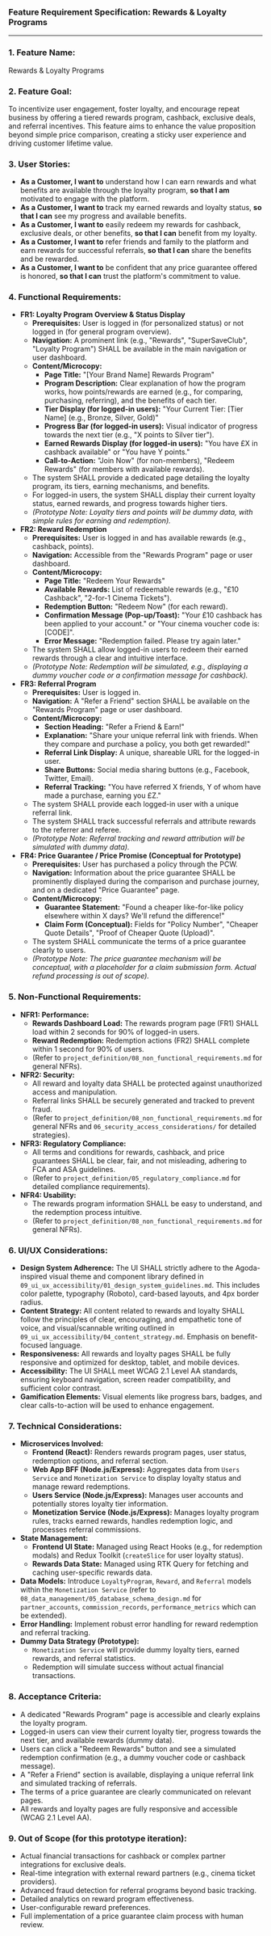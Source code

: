 ### **Feature Requirement Specification: Rewards & Loyalty Programs**

---

### **1. Feature Name:**
Rewards & Loyalty Programs

### **2. Feature Goal:**
To incentivize user engagement, foster loyalty, and encourage repeat business by offering a tiered rewards program, cashback, exclusive deals, and referral incentives. This feature aims to enhance the value proposition beyond simple price comparison, creating a sticky user experience and driving customer lifetime value.

### **3. User Stories:**

*   **As a Customer, I want to** understand how I can earn rewards and what benefits are available through the loyalty program, **so that I am** motivated to engage with the platform.
*   **As a Customer, I want to** track my earned rewards and loyalty status, **so that I can** see my progress and available benefits.
*   **As a Customer, I want to** easily redeem my rewards for cashback, exclusive deals, or other benefits, **so that I can** benefit from my loyalty.
*   **As a Customer, I want to** refer friends and family to the platform and earn rewards for successful referrals, **so that I can** share the benefits and be rewarded.
*   **As a Customer, I want to** be confident that any price guarantee offered is honored, **so that I can** trust the platform's commitment to value.

### **4. Functional Requirements:**

*   **FR1: Loyalty Program Overview & Status Display**
    *   **Prerequisites:** User is logged in (for personalized status) or not logged in (for general program overview).
    *   **Navigation:** A prominent link (e.g., "Rewards", "SuperSaveClub", "Loyalty Program") SHALL be available in the main navigation or user dashboard.
    *   **Content/Microcopy:**
        *   **Page Title:** "[Your Brand Name] Rewards Program"
        *   **Program Description:** Clear explanation of how the program works, how points/rewards are earned (e.g., for comparing, purchasing, referring), and the benefits of each tier.
        *   **Tier Display (for logged-in users):** "Your Current Tier: [Tier Name] (e.g., Bronze, Silver, Gold)"
        *   **Progress Bar (for logged-in users):** Visual indicator of progress towards the next tier (e.g., "X points to Silver tier").
        *   **Earned Rewards Display (for logged-in users):** "You have £X in cashback available" or "You have Y points."
        *   **Call-to-Action:** "Join Now" (for non-members), "Redeem Rewards" (for members with available rewards).
    *   The system SHALL provide a dedicated page detailing the loyalty program, its tiers, earning mechanisms, and benefits.
    *   For logged-in users, the system SHALL display their current loyalty status, earned rewards, and progress towards higher tiers.
    *   *(Prototype Note: Loyalty tiers and points will be dummy data, with simple rules for earning and redemption).*
*   **FR2: Reward Redemption**
    *   **Prerequisites:** User is logged in and has available rewards (e.g., cashback, points).
    *   **Navigation:** Accessible from the "Rewards Program" page or user dashboard.
    *   **Content/Microcopy:**
        *   **Page Title:** "Redeem Your Rewards"
        *   **Available Rewards:** List of redeemable rewards (e.g., "£10 Cashback", "2-for-1 Cinema Tickets").
        *   **Redemption Button:** "Redeem Now" (for each reward).
        *   **Confirmation Message (Pop-up/Toast):** "Your £10 cashback has been applied to your account." or "Your cinema voucher code is: [CODE]".
        *   **Error Message:** "Redemption failed. Please try again later."
    *   The system SHALL allow logged-in users to redeem their earned rewards through a clear and intuitive interface.
    *   *(Prototype Note: Redemption will be simulated, e.g., displaying a dummy voucher code or a confirmation message for cashback).*
*   **FR3: Referral Program**
    *   **Prerequisites:** User is logged in.
    *   **Navigation:** A "Refer a Friend" section SHALL be available on the "Rewards Program" page or user dashboard.
    *   **Content/Microcopy:**
        *   **Section Heading:** "Refer a Friend & Earn!"
        *   **Explanation:** "Share your unique referral link with friends. When they compare and purchase a policy, you both get rewarded!"
        *   **Referral Link Display:** A unique, shareable URL for the logged-in user.
        *   **Share Buttons:** Social media sharing buttons (e.g., Facebook, Twitter, Email).
        *   **Referral Tracking:** "You have referred X friends, Y of whom have made a purchase, earning you £Z."
    *   The system SHALL provide each logged-in user with a unique referral link.
    *   The system SHALL track successful referrals and attribute rewards to the referrer and referee.
    *   *(Prototype Note: Referral tracking and reward attribution will be simulated with dummy data).*
*   **FR4: Price Guarantee / Price Promise (Conceptual for Prototype)**
    *   **Prerequisites:** User has purchased a policy through the PCW.
    *   **Navigation:** Information about the price guarantee SHALL be prominently displayed during the comparison and purchase journey, and on a dedicated "Price Guarantee" page.
    *   **Content/Microcopy:**
        *   **Guarantee Statement:** "Found a cheaper like-for-like policy elsewhere within X days? We'll refund the difference!"
        *   **Claim Form (Conceptual):** Fields for "Policy Number", "Cheaper Quote Details", "Proof of Cheaper Quote (Upload)".
    *   The system SHALL communicate the terms of a price guarantee clearly to users.
    *   *(Prototype Note: The price guarantee mechanism will be conceptual, with a placeholder for a claim submission form. Actual refund processing is out of scope).*

### **5. Non-Functional Requirements:**

*   **NFR1: Performance:**
    *   **Rewards Dashboard Load:** The rewards program page (FR1) SHALL load within 2 seconds for 90% of logged-in users.
    *   **Reward Redemption:** Redemption actions (FR2) SHALL complete within 1 second for 90% of users.
    *   (Refer to `project_definition/08_non_functional_requirements.md` for general NFRs).
*   **NFR2: Security:**
    *   All reward and loyalty data SHALL be protected against unauthorized access and manipulation.
    *   Referral links SHALL be securely generated and tracked to prevent fraud.
    *   (Refer to `project_definition/08_non_functional_requirements.md` for general NFRs and `06_security_access_considerations/` for detailed strategies).
*   **NFR3: Regulatory Compliance:**
    *   All terms and conditions for rewards, cashback, and price guarantees SHALL be clear, fair, and not misleading, adhering to FCA and ASA guidelines.
    *   (Refer to `project_definition/05_regulatory_compliance.md` for detailed compliance requirements).
*   **NFR4: Usability:**
    *   The rewards program information SHALL be easy to understand, and the redemption process intuitive.
    *   (Refer to `project_definition/08_non_functional_requirements.md` for general NFRs).

### **6. UI/UX Considerations:**

*   **Design System Adherence:** The UI SHALL strictly adhere to the Agoda-inspired visual theme and component library defined in `09_ui_ux_accessibility/01_design_system_guidelines.md`. This includes color palette, typography (Roboto), card-based layouts, and 4px border radius.
*   **Content Strategy:** All content related to rewards and loyalty SHALL follow the principles of clear, encouraging, and empathetic tone of voice, and visual/scannable writing outlined in `09_ui_ux_accessibility/04_content_strategy.md`. Emphasis on benefit-focused language.
*   **Responsiveness:** All rewards and loyalty pages SHALL be fully responsive and optimized for desktop, tablet, and mobile devices.
*   **Accessibility:** The UI SHALL meet WCAG 2.1 Level AA standards, ensuring keyboard navigation, screen reader compatibility, and sufficient color contrast.
*   **Gamification Elements:** Visual elements like progress bars, badges, and clear calls-to-action will be used to enhance engagement.

### **7. Technical Considerations:**

*   **Microservices Involved:**
    *   **Frontend (React):** Renders rewards program pages, user status, redemption options, and referral section.
    *   **Web App BFF (Node.js/Express):** Aggregates data from `Users Service` and `Monetization Service` to display loyalty status and manage reward redemptions.
    *   **Users Service (Node.js/Express):** Manages user accounts and potentially stores loyalty tier information.
    *   **Monetization Service (Node.js/Express):** Manages loyalty program rules, tracks earned rewards, handles redemption logic, and processes referral commissions.
*   **State Management:**
    *   **Frontend UI State:** Managed using React Hooks (e.g., for redemption modals) and Redux Toolkit (`createSlice` for user loyalty status).
    *   **Rewards Data State:** Managed using RTK Query for fetching and caching user-specific rewards data.
*   **Data Models:** Introduce `LoyaltyProgram`, `Reward`, and `Referral` models within the `Monetization Service` (refer to `08_data_management/05_database_schema_design.md` for `partner_accounts`, `commission_records`, `performance_metrics` which can be extended).
*   **Error Handling:** Implement robust error handling for reward redemption and referral tracking.
*   **Dummy Data Strategy (Prototype):**
    *   `Monetization Service` will provide dummy loyalty tiers, earned rewards, and referral statistics.
    *   Redemption will simulate success without actual financial transactions.

### **8. Acceptance Criteria:**

*   A dedicated "Rewards Program" page is accessible and clearly explains the loyalty program.
*   Logged-in users can view their current loyalty tier, progress towards the next tier, and available rewards (dummy data).
*   Users can click a "Redeem Rewards" button and see a simulated redemption confirmation (e.g., a dummy voucher code or cashback message).
*   A "Refer a Friend" section is available, displaying a unique referral link and simulated tracking of referrals.
*   The terms of a price guarantee are clearly communicated on relevant pages.
*   All rewards and loyalty pages are fully responsive and accessible (WCAG 2.1 Level AA).

### **9. Out of Scope (for this prototype iteration):**

*   Actual financial transactions for cashback or complex partner integrations for exclusive deals.
*   Real-time integration with external reward partners (e.g., cinema ticket providers).
*   Advanced fraud detection for referral programs beyond basic tracking.
*   Detailed analytics on reward program effectiveness.
*   User-configurable reward preferences.
*   Full implementation of a price guarantee claim process with human review.
